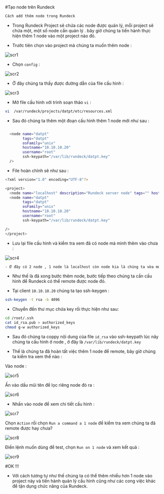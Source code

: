 #Tạo node trên Rundeck

```sh
Cách add thêm node trong Rundeck
```

- Trong Rundeck Project sẽ chứa các node được quản lý, mỗi project sẽ chứa một, một số node cần quản lý . bây giờ chúng ta tiến hành thực hiện thêm 1 node vào
một project nào đó.

- Trước tiên chọn vào project mà chúng ta muốn thêm node :

![scr1](http://i.imgur.com/VwQNCz4.png)

- Chọn `config` :

![scr2](http://i.imgur.com/xeaP85K.png)

- Ở đây chúng ta thấy được đường dẫn của file cấu hình :

![scr3](http://i.imgur.com/WU4tkFb.png)

- Mở file cấu hình với trình soạn thảo `vi` :

```sh
vi  /var/rundeck/projects/datpt/etc/resources.xml
```

- Sau đó chúng ta thêm một đoạn cấu hình thêm 1 node mới như sau :

```sh

  <node name="datpt"
        tags="datpt"
        osFamily="unix"
        hostname="10.10.10.20"
        username="root"
        ssh-keypath="/var/lib/rundeck/datpt.key"
  />
```

- File hoàn chỉnh sẽ như sau :

```sh
<?xml version="1.0" encoding="UTF-8"?>

<project>
  <node name="localhost" description="Rundeck server node" tags="" hostname="localhost" osArch="amd64" osFamily="unix" osName="Linux" osVersion="3.19.0-25-generic" username="rundeck"/>
  <node name="datpt"
        tags="datpt"
        osFamily="unix"
        hostname="10.10.10.20"
        username="root"
        ssh-keypath="/var/lib/rundeck/datpt.key"

/>
</project>

```

- Lưu lại file cấu hình và kiểm tra xem đã có node mà mình thêm vào chưa :

![scr4](http://i.imgur.com/9sZmbVS.png)

```sh
- Ở đây có 2 node , 1 node là localhost còn node kia là chúng ta vừa mới thêm.
```

- Như thế là đã xong bước thêm node, bước tiếp theo chúng ta cần cấu hình để Rundeck có thể remote được node đó.

- Tại client `10.10.10.20` chúng ta tạo ssh-keygen :

```sh
ssh-keygen -t rsa -b 4096
```

- Chuyển đến thư mục chứa key rồi thực hiện như sau:

```sh
cd /root/.ssh
cat id_rsa.pub > authorized_keys
chmod g-w authorized_keys
```

- Sau đó chúng ta coppy nội dung của file `id_rsa` vào ssh-keypath lúc nãy chúng ta cấu hình ở node , ở đây là `/var/lib/rundeck/datpt.key`

- Thế là chúng ta đã hoàn tất việc thêm 1 node để remote, bây giờ chúng ta kiểm tra xem thế nào :

Vào node : 

![scr5](http://i.imgur.com/A7nz1He.png)

Ấn vào dấu mũi tên để lọc riêng node đó ra :

![scr6](http://i.imgur.com/fMCfRya.png)

- Nhấn vào node để xem chi tiết cấu hình :

![scr7](http://i.imgur.com/TAG0Rt5.png)

Chọn `Action` rồi chọn `Run a command a 1 node` để kiểm tra xem chúng ta đã remote được hay chưa?

![scr8](http://i.imgur.com/smadMeo.png)

Điền lệnh muốn dùng để test, chọn `Run on 1 node` và xem kết quả :

![scr9](http://i.imgur.com/1mE9Asf.png)

#OK !!!

- Với cách tương tự như thế chúng ta có thể thêm nhiều hơn 1 node vào project này và tiến hành quản lý cấu hình cũng như các cong việc khác để tận dụng chức năng của Rundeck.

